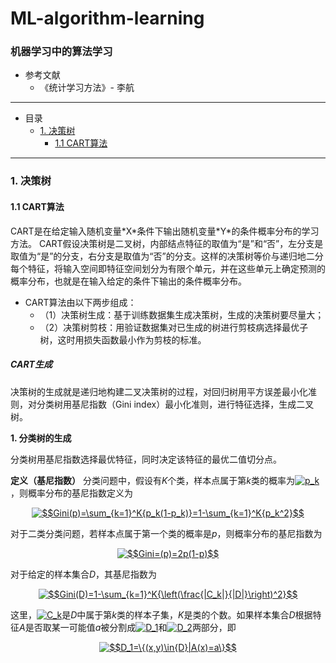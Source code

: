 # ML-algorithm-learning
### 机器学习中的算法学习
+ 参考文献
    + 《统计学习方法》- 李航
--------------------------------
+ 目录
    + [1. 决策树](###1)
        + [1.1 CART算法](####1.1)
--------------------------------
<h3 id='1'>1. 决策树</h3>
<h4 id='1.1'>1.1 CART算法</h4>
CART是在给定输入随机变量*X*条件下输出随机变量*Y*的条件概率分布的学习方法。
CART假设决策树是二叉树，内部结点特征的取值为“是”和“否”，左分支是取值为“是”的分支，右分支是取值为“否”的分支。这样的决策树等价与递归地二分每个特征，将输入空间即特征空间划分为有限个单元，并在这些单元上确定预测的概率分布，也就是在输入给定的条件下输出的条件概率分布。

+ CART算法由以下两步组成：
    + （1）决策树生成：基于训练数据集生成决策树，生成的决策树要尽量大；
    + （2）决策树剪枝：用验证数据集对已生成的树进行剪枝病选择最优子树，这时用损失函数最小作为剪枝的标准。

##### CART生成
决策树的生成就是递归地构建二叉决策树的过程，对回归树用平方误差最小化准则，对分类树用基尼指数（Gini index）最小化准则，进行特征选择，生成二叉树。

**1. 分类树的生成**

分类树用基尼指数选择最优特征，同时决定该特征的最优二值切分点。

**定义（基尼指数）**
分类问题中，假设有*K*个类，样本点属于第*k*类的概率为<a href="https://www.codecogs.com/eqnedit.php?latex=p_k" target="_blank"><img src="https://latex.codecogs.com/png.latex?p_k" title="p_k" /></a>，则概率分布的基尼指数定义为

<p align="center"><a href="https://www.codecogs.com/eqnedit.php?latex=$Gini(p)=\sum_{k=1}^K{p_k(1-p_k)}=1-\sum_{k=1}^K{p_k^2}$$" target="_blank"><img src="https://latex.codecogs.com/png.latex?$Gini(p)=\sum_{k=1}^K{p_k(1-p_k)}=1-\sum_{k=1}^K{p_k^2}$$" title="$$Gini(p)=\sum_{k=1}^K{p_k(1-p_k)}=1-\sum_{k=1}^K{p_k^2}$$" /></a></p>

对于二类分类问题，若样本点属于第一个类的概率是*p*，则概率分布的基尼指数为

<p align="center"><a href="https://www.codecogs.com/eqnedit.php?latex=$$Gini=(p)=2p(1-p)$$" target="_blank"><img src="https://latex.codecogs.com/png.latex?$$Gini=(p)=2p(1-p)$$" title="$$Gini=(p)=2p(1-p)$$" /></a></p>

对于给定的样本集合*D*，其基尼指数为

<p align="center"><a href="https://www.codecogs.com/eqnedit.php?latex=$$Gini(D)=1-\sum_{k=1}^K{\left(\frac{|C_k|}{|D|}\right)^2}$$" target="_blank"><img src="https://latex.codecogs.com/png.latex?$$Gini(D)=1-\sum_{k=1}^K{\left(\frac{|C_k|}{|D|}\right)^2}$$" title="$$Gini(D)=1-\sum_{k=1}^K{\left(\frac{|C_k|}{|D|}\right)^2}$$" /></a></p>

这里，<a href="https://www.codecogs.com/eqnedit.php?latex=C_k" target="_blank"><img src="https://latex.codecogs.com/png.latex?C_k" title="C_k" /></a>是*D*中属于第*k*类的样本子集，*K*是类的个数。如果样本集合*D*根据特征*A*是否取某一可能值*a*被分割成<a href="https://www.codecogs.com/eqnedit.php?latex=D_1" target="_blank"><img src="https://latex.codecogs.com/png.latex?D_1" title="D_1" /></a>和<a href="https://www.codecogs.com/eqnedit.php?latex=D_2" target="_blank"><img src="https://latex.codecogs.com/png.latex?D_2" title="D_2" /></a>两部分，即

<p align="center"><a href="https://www.codecogs.com/eqnedit.php?latex=$$D_1=\{(x,y)\in{D}|A(x)=a\}$$" target="_blank"><img src="https://latex.codecogs.com/png.latex?$$D_1=\{(x,y)\in{D}|A(x)=a\}$$" title="$$D_1=\{(x,y)\in{D}|A(x)=a\}$$" /></a></p>

